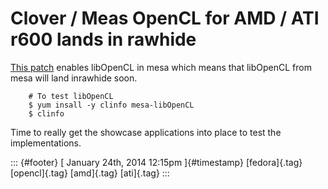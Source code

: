 Clover / Meas OpenCL for AMD / ATI r600 lands in rawhide
========================================================

[This
patch](http://pkgs.fedoraproject.org/cgit/mesa.git/commit/?id=6aae606725bd6f7ba75c15011f0a0850a6d2acd8)
enables libOpenCL in mesa which means that libOpenCL from mesa will land
inrawhide soon.

        # To test libOpenCL
        $ yum insall -y clinfo mesa-libOpenCL
        $ clinfo

Time to really get the showcase applications into place to test the
implementations.

::: {#footer}
[ January 24th, 2014 12:15pm ]{#timestamp} [fedora]{.tag} [opencl]{.tag}
[amd]{.tag} [ati]{.tag}
:::
